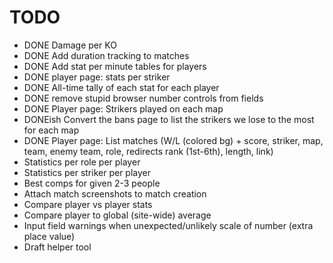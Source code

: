 # TODO

- DONE Damage per KO
- DONE Add duration tracking to matches
- DONE Add stat per minute tables for players
- DONE player page: stats per striker
- DONE All-time tally of each stat for each player
- DONE remove stupid browser number controls from fields
- DONE Player page: Strikers played on each map
- DONEish Convert the bans page to list the strikers we lose to the most for each map
- DONE Player page: List matches (W/L (colored bg) + score, striker, map, team, enemy team, role, redirects rank (1st-6th), length, link)
- Statistics per role per player
- Statistics per striker per player
- Best comps for given 2-3 people
- Attach match screenshots to match creation
- Compare player vs player stats
- Compare player to global (site-wide) average
- Input field warnings when unexpected/unlikely scale of number (extra place value)
- Draft helper tool
